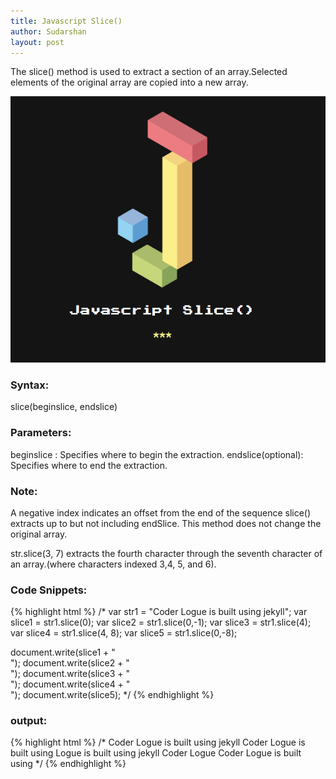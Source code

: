 ```yaml
---
title: Javascript Slice()
author: Sudarshan
layout: post
---
```

The slice() method is used to extract a section of an array.Selected elements of the original array are copied into a new array.

![Javascript Slice](/img/jslice.png)

### Syntax: ###
slice(beginslice, endslice) 

### Parameters: ###
beginslice : Specifies where to begin the extraction.
endslice(optional): Specifies where to end the extraction.

### Note: ###
A negative index  indicates an offset from the end of the sequence
slice() extracts up to but not including endSlice. 
This method does not change the original array.

str.slice(3, 7) extracts the fourth character through the seventh character of an array.(where characters indexed 3,4, 5, and 6).

### Code Snippets: ###
{% highlight html %}
/*
var str1 = "Coder Logue is built using jekyll";
var slice1 = str1.slice(0);
var slice2 = str1.slice(0,-1);
var slice3 = str1.slice(4);
var slice4 = str1.slice(4, 8);
var slice5 = str1.slice(0,-8);

document.write(slice1 + "<br/>");
document.write(slice2 + "<br/>");
document.write(slice3 + "<br/>");
document.write(slice4 + "<br/>");
document.write(slice5); 
*/
{% endhighlight %}


### output: ### 
{% highlight html %}
/* 
Coder Logue is built using jekyll
Coder Logue is built using
Logue is built using jekyll
Coder Logue
Coder Logue is built using 
*/
{% endhighlight %}


